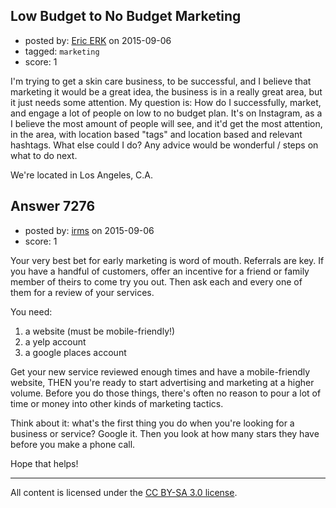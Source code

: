 ## Low Budget to No Budget Marketing

- posted by: [Eric ERK](https://stackexchange.com/users/5205940/eric-erk) on 2015-09-06
- tagged: `marketing`
- score: 1

I'm trying to get a skin care business, to be successful, and I believe that marketing it would be a great idea, the business is in a really great area, but it just needs some attention.
My question is: How do I successfully, market, and engage a lot of people on low to no budget plan. It's on Instagram, as a I believe the most amount of people will see, and it'd get the most attention, in the area, with location based "tags" and location based and relevant hashtags.
What else could I do? Any advice would be wonderful / steps on what to do next.

We're located in Los Angeles, C.A.


## Answer 7276

- posted by: [irms](https://stackexchange.com/users/49306/irms) on 2015-09-06
- score: 1

Your very best bet for early marketing is word of mouth. Referrals are key. If you have a handful of customers, offer an incentive for a friend or family member of theirs to come try you out. Then ask each and every one of them for a review of your services.

You need:
1) a website (must be mobile-friendly!)
2) a yelp account
3) a google places account

Get your new service reviewed enough times and have a mobile-friendly website, THEN you're ready to start advertising and marketing at a higher volume. Before you do those things, there's often no reason to pour a lot of time or money into other kinds of marketing tactics.

Think about it: what's the first thing you do when you're looking for a business or service? Google it. Then you look at how many stars they have before you make a phone call. 

Hope that helps! 



---

All content is licensed under the [CC BY-SA 3.0 license](https://creativecommons.org/licenses/by-sa/3.0/).
